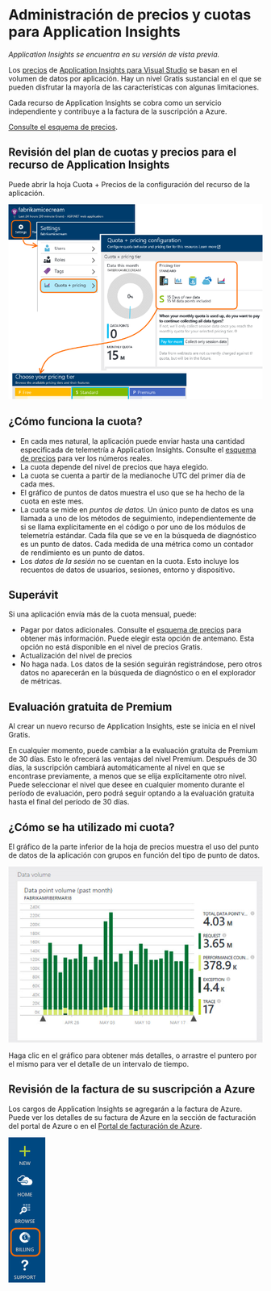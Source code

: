 <properties 
	pageTitle="Administración de precios y cuotas para Application Insights" 
	description="Elija el plan de precios que necesite." 
	services="application-insights" 
    documentationCenter=""
	authors="alancameronwills" 
	manager="douge"/>

<tags 
	ms.service="application-insights" 
	ms.workload="tbd" 
	ms.tgt_pltfrm="ibiza" 
	ms.devlang="na" 
	ms.topic="article" 
	ms.date="06/09/2015" 
	ms.author="awills"/>

# Administración de precios y cuotas para Application Insights

*Application Insights se encuentra en su versión de vista previa.*

Los [precios][pricing] de [Application Insights para Visual Studio][start] se basan en el volumen de datos por aplicación. Hay un nivel Gratis sustancial en el que se pueden disfrutar la mayoría de las características con algunas limitaciones.

Cada recurso de Application Insights se cobra como un servicio independiente y contribuye a la factura de la suscripción a Azure.

[Consulte el esquema de precios][pricing].

## Revisión del plan de cuotas y precios para el recurso de Application Insights

Puede abrir la hoja Cuota + Precios de la configuración del recurso de la aplicación.

![Elija Configuración, Cuota + Precios.](./media/app-insights-pricing/01-pricing.png)

## ¿Cómo funciona la cuota?

* En cada mes natural, la aplicación puede enviar hasta una cantidad especificada de telemetría a Application Insights. Consulte el [esquema de precios][pricing] para ver los números reales. 
* La cuota depende del nivel de precios que haya elegido.
* La cuota se cuenta a partir de la medianoche UTC del primer día de cada mes.
* El gráfico de puntos de datos muestra el uso que se ha hecho de la cuota en este mes.
* La cuota se mide en *puntos de datos.* Un único punto de datos es una llamada a uno de los métodos de seguimiento, independientemente de si se llama explícitamente en el código o por uno de los módulos de telemetría estándar. Cada fila que se ve en la búsqueda de diagnóstico es un punto de datos. Cada medida de una métrica como un contador de rendimiento es un punto de datos. 
* Los *datos de la sesión* no se cuentan en la cuota. Esto incluye los recuentos de datos de usuarios, sesiones, entorno y dispositivo.


## Superávit

Si una aplicación envía más de la cuota mensual, puede:

* Pagar por datos adicionales. Consulte el [esquema de precios][pricing] para obtener más información. Puede elegir esta opción de antemano. Esta opción no está disponible en el nivel de precios Gratis.
* Actualización del nivel de precios
* No haga nada. Los datos de la sesión seguirán registrándose, pero otros datos no aparecerán en la búsqueda de diagnóstico o en el explorador de métricas.

## Evaluación gratuita de Premium

Al crear un nuevo recurso de Application Insights, este se inicia en el nivel Gratis.

En cualquier momento, puede cambiar a la evaluación gratuita de Premium de 30 días. Esto le ofrecerá las ventajas del nivel Premium. Después de 30 días, la suscripción cambiará automáticamente al nivel en que se encontrase previamente, a menos que se elija explícitamente otro nivel. Puede seleccionar el nivel que desee en cualquier momento durante el período de evaluación, pero podrá seguir optando a la evaluación gratuita hasta el final del período de 30 días.


## ¿Cómo se ha utilizado mi cuota?

El gráfico de la parte inferior de la hoja de precios muestra el uso del punto de datos de la aplicación con grupos en función del tipo de punto de datos.

![En la parte inferior de la hoja de precios.](./media/app-insights-pricing/03-allocation.png)

Haga clic en el gráfico para obtener más detalles, o arrastre el puntero por el mismo para ver el detalle de un intervalo de tiempo.

## Revisión de la factura de su suscripción a Azure

Los cargos de Application Insights se agregarán a la factura de Azure. Puede ver los detalles de su factura de Azure en la sección de facturación del portal de Azure o en el [Portal de facturación de Azure](https://account.windowsazure.com/Subscriptions).

![En el menú lateral, elija Facturación.](./media/app-insights-pricing/02-billing.png)




<!--Link references-->


[start]: app-insights-get-started.md
[pricing]: http://azure.microsoft.com/pricing/details/application-insights/

 

<!---HONumber=July15_HO3-->